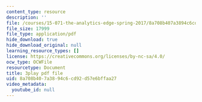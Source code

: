 ```yaml
---
content_type: resource
description: ''
file: /courses/15-071-the-analytics-edge-spring-2017/8a708b407a3894c6cd92d57e6bffaa27_vhkBbC9qp1M.pdf
file_size: 17999
file_type: application/pdf
hide_download: true
hide_download_original: null
learning_resource_types: []
license: https://creativecommons.org/licenses/by-nc-sa/4.0/
ocw_type: OCWFile
resourcetype: Document
title: 3play pdf file
uid: 8a708b40-7a38-94c6-cd92-d57e6bffaa27
video_metadata:
  youtube_id: null
---
```

